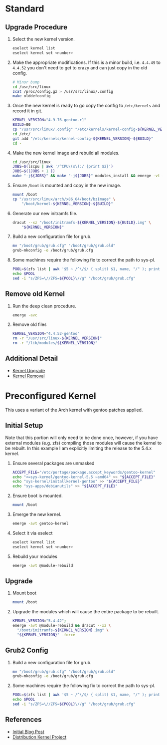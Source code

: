 # Standard

## Upgrade Procedure

1. Select the new kernel version.

    ```bash
    eselect kernel list 
    eselect kernel set <number>
    ```
1. Make the appropriate modifications. If this is a minor build, i.e. `4.4.49` to `4.4.52` you don't need to get to crazy and can just copy in the old config.

    ```bash
    # Minor bump
    cd /usr/src/linux
    zcat /proc/config.gz > /usr/src/linux/.config
    make olddefconfig
    ```
1. Once the new kernel is ready to go copy the config to `/etc/kernels` and record it in git.

    ```bash
    KERNEL_VERSION="4.9.76-gentoo-r1"
    BUILD=00
    cp "/usr/src/linux/.config" "/etc/kernels/kernel-config-${KERNEL_VERSION}-${BUILD}"
    cd /etc/
    git add "/etc/kernels/kernel-config-${KERNEL_VERSION}-${BUILD}"
    cd -
    ```
1. Make the new kernel image and rebuild all modules.

    ```bash
    cd /usr/src/linux
    JOBS=$(lscpu | awk '/^CPU\(s\):/ {print $2}')
    JOBS=$((JOBS + 1 ))
    make "-j${JOBS}" && make "-j${JOBS}" modules_install && emerge -vt @module-rebuild
    ```
1. Ensure `/boot` is mounted and copy in the new image.

    ```bash
    mount /boot
    cp "/usr/src/linux/arch/x86_64/boot/bzImage" \
        "/boot/kernel-${KERNEL_VERSION}-${BUILD}"
    ```
1. Generate our new initramfs file.

    ```bash
    dracut --xz "/boot/initramfs-${KERNEL_VERSION}-${BUILD}.img" \
        "${KERNEL_VERSION}"
    ```
1. Build a new configuration file for grub.

    ```bash
    mv "/boot/grub/grub.cfg" "/boot/grub/grub.old"
    grub-mkconfig -o /boot/grub/grub.cfg
    ```
1. Some machines require the following fix to correct the path to sys-pl.

    ```bash
    POOL=$(zfs list | awk '$5 ~ /^\/$/ { split( $1, name, "/" ); print name[1] }')
    echo $POOL
    sed -i "s/ZFS=\//ZFS=${POOL}\//g" "/boot/grub/grub.cfg"
    ```

## Remove old Kernel

1. Run the deep clean procedure.

    ```bash
    emerge -avc
    ```
2. Remove old files

    ```bash
    KERNEL_VERSION="4.4.52-gentoo"
    rm -r "/usr/src/linux-${KERNEL_VERSION}"
    rm -r "/lib/modules/${KERNEL_VERSION}"
    ```

## Additional Detail

* [Kernel Upgrade](https://wiki.gentoo.org/wiki/Kernel/Upgrade)
* [Kernel Removal](https://wiki.gentoo.org/wiki/Kernel/Removal)

# Preconfigured Kernel

This uses a variant of the Arch kernel with gentoo patches applied.

## Initial Setup

Note that this portion will only need to be done once, however, if you have external modules (e.g. zfs) compiling those modules will cause the kernel to be rebuilt. In this example I am explicitly limiting the release to the 5.4.x kernel.

1. Ensure several packages are unmasked

    ```bash
    ACCEPT_FILE="/etc/portage/package.accept_keywords/gentoo-kernel"
    echo "<=sys-kernel/gentoo-kernel-5.5 ~amd64" >> "${ACCEPT_FILE}"
    echo "sys-kernel/installkernel-gentoo" >> "${ACCEPT_FILE}"
    echo "sys-apps/debianutils" >> "${ACCEPT_FILE}"
    ```
1. Ensure boot is mounted.

    ```bash
    mount /boot
    ```
1. Emerge the new kernel.

    ```bash
    emerge -avt gentoo-kernel
    ```
1. Select it via eselect

    ```bash
    eselect kernel list 
    eselect kernel set <number>
    ```
1. Rebuild your modules

    ```bash
    emerge -avt @module-rebuild
    ```

## Upgrade

1. Mount boot

    ```bash
    mount /boot
    ```
1. Upgrade the modules which will cause the entire package to be rebuilt.

    ```bash
    KERNEL_VERSION="5.4.42";
    emerge -avt @module-rebuild && dracut --xz \
      "/boot/initramfs-${KERNEL_VERSION}.img" \
      "${KERNEL_VERSION}" -force
    ```

## Grub2 Config

1. Build a new configuration file for grub.

    ```bash
    mv "/boot/grub/grub.cfg" "/boot/grub/grub.old"
    grub-mkconfig -o /boot/grub/grub.cfg
    ```
1. Some machines require the following fix to correct the path to sys-pl.

    ```bash
    POOL=$(zfs list | awk '$5 ~ /^\/$/ { split( $1, name, "/" ); print name[1] }')
    echo $POOL
    sed -i "s/ZFS=\//ZFS=${POOL}\//g" "/boot/grub/grub.cfg"
    ```

## References

* [Initial Blog Post](https://blogs.gentoo.org/mgorny/2019/12/19/a-distribution-kernel-for-gentoo/)
* [Distribution Kernel Project](https://wiki.gentoo.org/wiki/Project:Distribution_Kernel)
